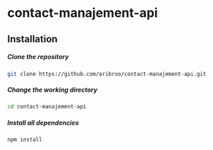 # contact-manajement-api

## Installation
##### Clone the repository
```bash
git clone https://github.com/aribroo/contact-manajement-api.git
```

##### Change the working directory
```bash
cd contact-manajement-api
 ```

##### Install all dependencies
```bash
npm install
```
